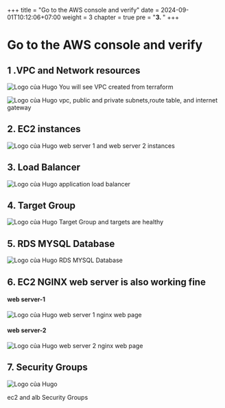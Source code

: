 +++
title = "Go to the AWS console and verify"
date = 2024-09-01T10:12:06+07:00
weight = 3
chapter = true
pre = "<b>3. </b>"
+++

# **Go to the AWS console and verify**
## 1 .VPC and Network resources
![Logo của Hugo](/images/0006-tf.png)
You will see VPC created from terraform

![Logo của Hugo](/images/0006-vpc.png)
vpc, public and private subnets,route table, and internet gateway

## 2. EC2 instances

![Logo của Hugo](/images/0005-ec2.png)
web server 1 and web server 2 instances
## 3. Load Balancer

![Logo của Hugo](/images/0009-alb.png)
application load balancer
## 4. Target Group

![Logo của Hugo](/images/0009-target.png)
Target Group and targets are healthy
## 5. RDS MYSQL Database

![Logo của Hugo](/images/0010-db.png)
RDS MYSQL Database
## 6. EC2 NGINX web server is also working fine
#### web server-1

![Logo của Hugo](/images/0013-nginx.png)
web server 1 nginx web page

#### web server-2
![Logo của Hugo](/images/0013-nginx.png)
web server 2 nginx web page
## 7. Security Groups
![Logo của Hugo](/images/0011-sg.png)

ec2 and alb Security Groups
